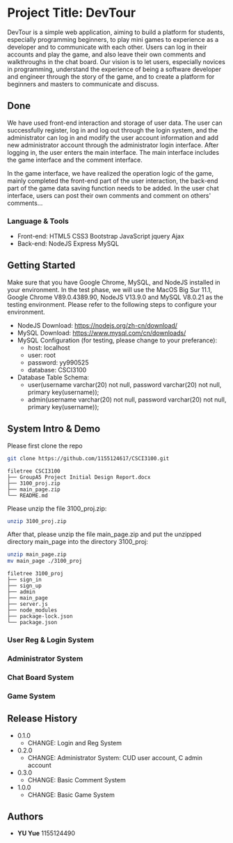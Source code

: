 # Project Title: DevTour


DevTour is a simple web application, aiming to build a platform for students, especially programming beginners, to play mini games to experience as a developer and to communicate with each other. Users can log in their accounts and play the game, and also leave their own comments and walkthroughs in the chat board. Our vision is to let users, especially novices in programming, understand the experience of being a software developer and engineer through the story of the game, and to create a platform for beginners and masters to communicate and discuss.


## Done

We have used front-end interaction and storage of user data. The user can successfully register, log in and log out through the login system, and the administrator can log in and modify the user account information and add new administrator account through the administrator login interface. After logging in, the user enters the main interface. The main interface includes the game interface and the comment interface.

In the game interface, we have realized the operation logic of the game, mainly completed the front-end part of the user interaction, the back-end part of the game data saving function needs to be added. In the user chat interface, users can post their own comments and comment on others' comments...

### Language & Tools
* Front-end: HTML5 CSS3 Bootstrap JavaScript jquery Ajax 
* Back-end: NodeJS Express MySQL


## Getting Started

Make sure that you have Google Chrome, MySQL, and NodeJS installed in your environment. In the test phase, we will use the MacOS Big Sur 11.1, Google Chrome V89.0.4389.90, NodeJS V13.9.0 and MySQL V8.0.21 as the testing environment. Please refer to the following steps to configure your environment.

* NodeJS Download: https://nodejs.org/zh-cn/download/
* MySQL Download: https://www.mysql.com/cn/downloads/
* MySQL Configuration (for testing, please change to your preferance):
  * host: localhost
  * user: root
  * password: yy990525
  * database: CSCI3100
* Database Table Schema:
  * user(username varchar(20) not null, password varchar(20) not null, primary key(username));
  * admin(username varchar(20) not null, password varchar(20) not null, primary key(username));


## System Intro & Demo

Please first clone the repo
```sh
git clone https://github.com/1155124617/CSCI3100.git
```

```
filetree CSCI3100 
├── GroupA5 Project Initial Design Report.docx
├── 3100_proj.zip
├── main_page.zip
└── README.md

```

Please unzip the file 3100_proj.zip:
```sh
unzip 3100_proj.zip
```
After that, please unzip the file main_page.zip and put the unzipped directory main_page into the directory 3100_proj:
```sh
unzip main_page.zip
mv main_page ./3100_proj
```
```
filetree 3100_proj
├── sign_in
├── sign_up
├── admin
├── main_page
├── server.js
├── node_modules
├── package-lock.json
└── package.json

```




### User Reg & Login System



### Administrator System

### Chat Board System

### Game System



## Release History

* 0.1.0
    * CHANGE: Login and Reg System
* 0.2.0
    * CHANGE: Administrator System: CUD user account, C admin account
* 0.3.0
    * CHANGE: Basic Comment System
* 1.0.0
    * CHANGE: Basic Game System

## Authors

* **YU Yue** 1155124490


